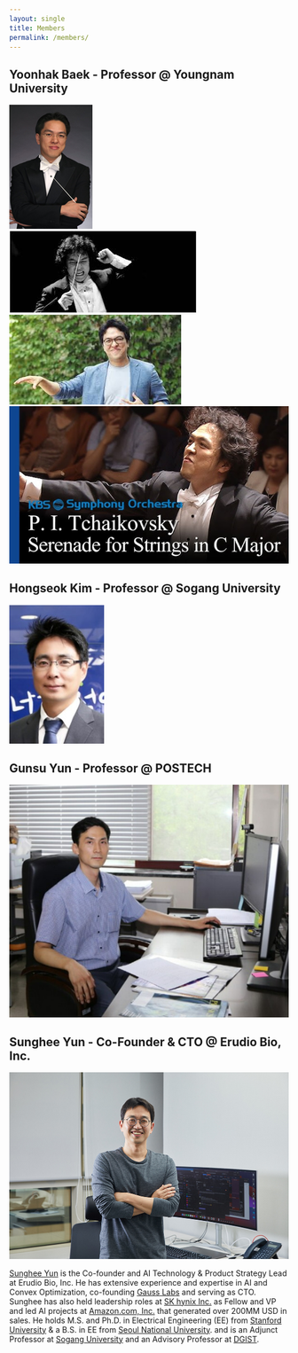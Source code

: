```yaml
---
layout: single
title: Members
permalink: /members/
---
```


<head>
	<link rel="stylesheet" href="/resource/styles.css">
</head>


<h2>
	Yoonhak Baek - Professor @ Youngnam University
</h2>

<div class="img-container">
<img src="/assets/images/bio-photos/yoonhak-01.jpg">
</div>
<div class="img-container">
<img src="/assets/images/bio-photos/yoonhak-03.jpeg">
</div>
<div class="img-container">
<img src="/assets/images/bio-photos/yoonhak-04.jpeg">
</div>
<div class="img-container">
<img src="/assets/images/bio-photos/yoonhak-05.jpg">
</div>

<h2>
	Hongseok Kim - Professor @ Sogang University
</h2>

<div class="img-container">
<img src="/assets/images/bio-photos/hongseok-01.jpg">
</div>

<h2>
	Gunsu Yun - Professor @ POSTECH
</h2>

<div class="img-container">
<img src="/assets/images/bio-photos/gunsu-01.jpg">
</div>

<h2>
	Sunghee Yun - Co-Founder &amp; CTO @ <a hre="https://sungheeyun-erudio.github.io/">Erudio Bio, Inc.</a>
</h2>

<div class="img-container">
<img src="/assets/images/bio-photos/sunghee-04.jpg">
</div>

<p>
<a href="https://www.linkedin.com/in/sungheeyun/">Sunghee Yun</a>
is the Co-founder and AI Technology &amp; Product Strategy Lead at Erudio Bio, Inc.
He has extensive experience and expertise in AI and Convex Optimization,
co-founding <a href="https://www.gausslabs.ai/">Gauss Labs</a> and serving as CTO.
Sunghee has also held leadership roles at <a href="https://www.skhynix.com/">SK hynix Inc.</a> as Fellow and VP
and led AI projects at <a href="amazon.com">Amazon.com, Inc.</a> that generated over 200MM USD in sales.
He holds M.S. and Ph.D. in Electrical Engineering (EE) from <a href="stanford.edu">Stanford University</a>
&amp; a B.S. in EE from <a href="https://en.snu.ac.kr">Seoul National University</a>.
and
is an Adjunct Professor at <a href="https://sogang.ac.kr/en">Sogang University</a>
and an Advisory Professor at <a href="https://dgist.ac.kr/">DGIST</a>.
</p>

